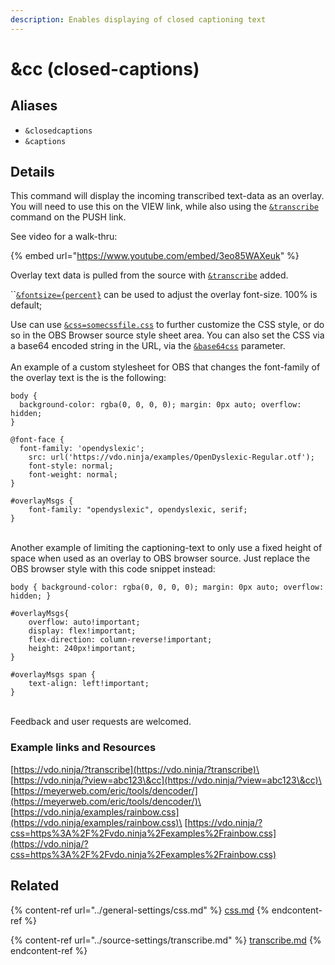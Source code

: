 ```yaml
---
description: Enables displaying of closed captioning text
---
```


# \&cc (closed-captions)

## Aliases

* `&closedcaptions`
* `&captions`

## Details



This command will display the incoming transcribed text-data as an overlay. You will need to use this on the VIEW link, while also using the [`&transcribe`](../source-settings/transcribe.md) command on the PUSH link.

See video for a walk-thru:

{% embed url="https://www.youtube.com/embed/3eo85WAXeuk" %}

Overlay text data is pulled from the source with [`&transcribe`](../source-settings/transcribe.md) added.&#x20;

``[`&fontsize={percent}`](fontsize.md) can be used to adjust the overlay font-size. 100% is default;&#x20;

Use can use [`&css=somecssfile.css`](../general-settings/css.md) to further customize the CSS style, or do so in the OBS Browser source style sheet area. You can also set the CSS via a base64 encoded string in the URL, via the [`&base64css`](../general-settings/css.md) parameter.\
\
An example of a custom stylesheet for OBS that changes the font-family of the overlay text is the is the following:

```
body {
  background-color: rgba(0, 0, 0, 0); margin: 0px auto; overflow: hidden;
}

@font-face {
  font-family: 'opendyslexic';
	src: url('https://vdo.ninja/examples/OpenDyslexic-Regular.otf');
	font-style: normal;
	font-weight: normal;
} 

#overlayMsgs {
	font-family: "opendyslexic", opendyslexic, serif;
}
```

\
Another example of limiting the captioning-text to only use a fixed height of space when used as an overlay to OBS browser source. Just replace the OBS browser style with this code snippet instead:

```
body { background-color: rgba(0, 0, 0, 0); margin: 0px auto; overflow: hidden; }

#overlayMsgs{
    overflow: auto!important;
    display: flex!important;
    flex-direction: column-reverse!important;
    height: 240px!important;
}

#overlayMsgs span {
    text-align: left!important;
}
```

\
Feedback and user requests are welcomed.

### Example links and  Resources

[https://vdo.ninja/?transcribe](https://vdo.ninja/?transcribe)\
[https://vdo.ninja/?view=abc123\&cc](https://vdo.ninja/?view=abc123\&cc)\
[https://meyerweb.com/eric/tools/dencoder/](https://meyerweb.com/eric/tools/dencoder/)\
[https://vdo.ninja/examples/rainbow.css](https://vdo.ninja/examples/rainbow.css)\
[https://vdo.ninja/?css=https%3A%2F%2Fvdo.ninja%2Fexamples%2Frainbow.css](https://vdo.ninja/?css=https%3A%2F%2Fvdo.ninja%2Fexamples%2Frainbow.css)

## Related

{% content-ref url="../general-settings/css.md" %}
[css.md](../general-settings/css.md)
{% endcontent-ref %}

{% content-ref url="../source-settings/transcribe.md" %}
[transcribe.md](../source-settings/transcribe.md)
{% endcontent-ref %}
